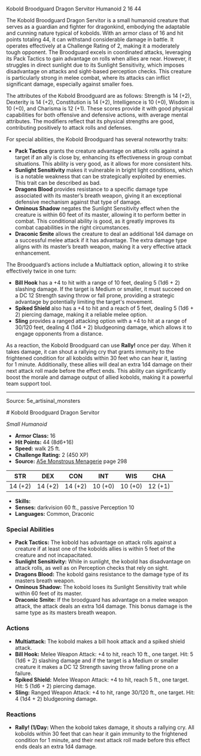 <MonsterName/>Kobold Broodguard Dragon Servitor</MonsterName>
<CreatureType/>Humanoid</CreatureType>
<CR/>2</CR>
<AC/>16</AC>
<HP/>44</HP>
<summary>The Kobold Broodguard Dragon Servitor is a small humanoid creature that serves as a guardian and fighter for dragonkind, embodying the adaptable and cunning nature typical of kobolds. With an armor class of 16 and hit points totaling 44, it can withstand considerable damage in battle. It operates effectively at a Challenge Rating of 2, making it a moderately tough opponent. The Broodguard excels in coordinated attacks, leveraging its Pack Tactics to gain advantage on rolls when allies are near. However, it struggles in direct sunlight due to its Sunlight Sensitivity, which imposes disadvantage on attacks and sight-based perception checks. This creature is particularly strong in melee combat, where its attacks can inflict significant damage, especially against smaller foes.</summary>

<detail>

The attributes of the Kobold Broodguard are as follows: Strength is 14 (+2), Dexterity is 14 (+2), Constitution is 14 (+2), Intelligence is 10 (+0), Wisdom is 10 (+0), and Charisma is 12 (+1). These scores provide it with good physical capabilities for both offensive and defensive actions, with average mental attributes. The modifiers reflect that its physical strengths are good, contributing positively to attack rolls and defenses.

For special abilities, the Kobold Broodguard has several noteworthy traits: 

- **Pack Tactics** grants the creature advantage on attack rolls against a target if an ally is close by, enhancing its effectiveness in group combat situations. This ability is very good, as it allows for more consistent hits.
- **Sunlight Sensitivity** makes it vulnerable in bright light conditions, which is a notable weakness that can be strategically exploited by enemies. This trait can be described as bad.
- **Dragons Blood** provides resistance to a specific damage type associated with its master’s breath weapon, giving it an exceptional defensive mechanism against that type of damage.
- **Ominous Shadow** negates the Sunlight Sensitivity effect when the creature is within 60 feet of its master, allowing it to perform better in combat. This conditional ability is good, as it greatly improves its combat capabilities in the right circumstances.
- **Draconic Smite** allows the creature to deal an additional 1d4 damage on a successful melee attack if it has advantage. The extra damage type aligns with its master’s breath weapon, making it a very effective attack enhancement.

The Broodguard’s actions include a Multiattack option, allowing it to strike effectively twice in one turn: 

- **Bill Hook** has a +4 to hit with a range of 10 feet, dealing 5 (1d6 + 2) slashing damage. If the target is Medium or smaller, it must succeed on a DC 12 Strength saving throw or fall prone, providing a strategic advantage by potentially limiting the target's movement.
- **Spiked Shield** also has a +4 to hit and a reach of 5 feet, dealing 5 (1d6 + 2) piercing damage, making it a reliable melee option.
- **Sling** provides a ranged attacking option with a +4 to hit at a range of 30/120 feet, dealing 4 (1d4 + 2) bludgeoning damage, which allows it to engage opponents from a distance.

As a reaction, the Kobold Broodguard can use **Rally!** once per day. When it takes damage, it can shout a rallying cry that grants immunity to the frightened condition for all kobolds within 30 feet who can hear it, lasting for 1 minute. Additionally, these allies will deal an extra 1d4 damage on their next attack roll made before the effect ends. This ability can significantly boost the morale and damage output of allied kobolds, making it a powerful team support tool.</detail>



---

Source: 5e_artisinal_monsters

<statblock>
# Kobold Broodguard Dragon Servitor

*Small* *Humanoid*

- **Armor Class:** 16
- **Hit Points:** 44 (8d6+16)
- **Speed:** walk 25 ft.
- **Challenge Rating:** 2 (450 XP)
- **Source:** [A5e Monstrous Menagerie](https://enpublishingrpg.com/products/level-up-monstrous-menagerie-a5e) page 298

| STR | DEX | CON | INT | WIS | CHA |
| --- | --- | --- | --- | --- | --- |
| 14 (+2) | 14 (+2) | 14 (+2) | 10 (+0) | 10 (+0) | 12 (+1) |

- **Skills:** 
- **Senses:** darkvision 60 ft., passive Perception 10
- **Languages:** Common, Draconic

### Special Abilities

- **Pack Tactics:** The kobold has advantage on attack rolls against a creature if at least one of the kobolds allies is within 5 feet of the creature and not incapacitated.
- **Sunlight Sensitivity:** While in sunlight, the kobold has disadvantage on attack rolls, as well as on Perception checks that rely on sight.
- **Dragons Blood:** The kobold gains resistance to the damage type of its masters breath weapon.
- **Ominous Shadow:** The kobold loses its Sunlight Sensitivity trait while within 60 feet of its master.
- **Draconic Smite:** If the broodguard has advantage on a melee weapon attack, the attack deals an extra 1d4 damage. This bonus damage is the same type as its masters breath weapon.

### Actions

- **Multiattack:** The kobold makes a bill hook attack and a spiked shield attack.
- **Bill Hook:** Melee Weapon Attack: +4 to hit, reach 10 ft., one target. Hit: 5 (1d6 + 2) slashing damage  and if the target is a Medium or smaller creature  it makes a DC 12 Strength saving throw  falling prone on a failure.
- **Spiked Shield:** Melee Weapon Attack: +4 to hit, reach 5 ft., one target. Hit: 5 (1d6 + 2) piercing damage.
- **Sling:** Ranged Weapon Attack: +4 to hit, range 30/120 ft., one target. Hit: 4 (1d4 + 2) bludgeoning damage.

### Reactions

- **Rally! (1/Day:** When the kobold takes damage, it shouts a rallying cry. All kobolds within 30 feet that can hear it gain immunity to the frightened condition for 1 minute, and their next attack roll made before this effect ends deals an extra 1d4 damage.


</statblock>


